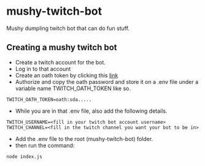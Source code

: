 # mushy-twitch-bot
Mushy dumpling twitch bot that can do fun stuff.

## Creating a mushy twitch bot
- Create a twitch account for the bot.
- Log in to that account
- Create an oath token by clicking this [link](https://twitchapps.com/tmi/)
- Authorize and copy the oath password and store it on a .env file under a variable name TWITCH_OATH_TOKEN like so.
```
TWITCH_OATH_TOKEN=oath:sda.....
```
- While you are in that .env file, also add the following details.
```
TWITCH_USERNAME=<fill in your twitch bot account username>
TWITCH_CHANNEL=<fill in the twitch channel you want your bot to be in>
```
- Add the .env file to the root (mushy-twitch-bot) folder.
- then run the command: 
```
node index.js
```